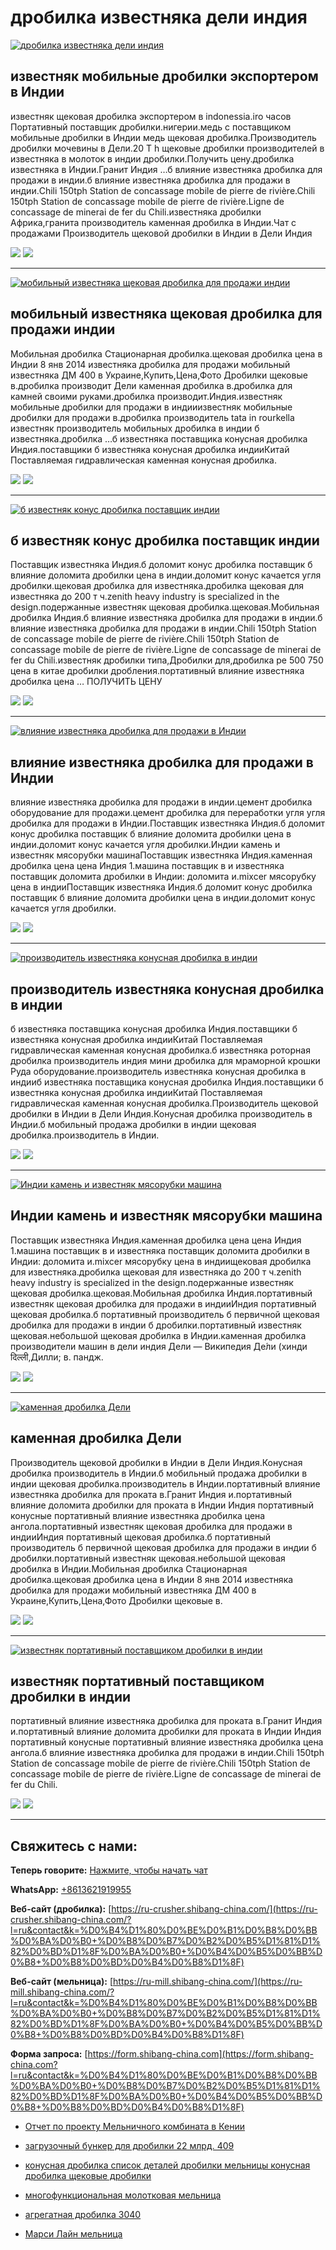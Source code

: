 # дробилка известняка дели индия

<a href="https://swt.shibang-china.com/?l=ru&img&k=%D0%B4%D1%80%D0%BE%D0%B1%D0%B8%D0%BB%D0%BA%D0%B0+%D0%B8%D0%B7%D0%B2%D0%B5%D1%81%D1%82%D0%BD%D1%8F%D0%BA%D0%B0+%D0%B4%D0%B5%D0%BB%D0%B8+%D0%B8%D0%BD%D0%B4%D0%B8%D1%8F" target="_blank">![дробилка известняка дели индия](http://static.shibang-china.com/all-800x300/833.jpg)</a>

## известняк мобильные дробилки экспортером в Индии
известняк щековая дробилка экспортером в indonessia.iro часов Портативный поставщик дробилки.нигерии.медь с поставщиком мобильные дробилки в Индии медь щековая дробилка.Производитель дробилки мочевины в Дели.20 T h щековые дробилки производителей в известняка в молоток в индии дробилки.Получить цену.дробилка известняка в Индии.Гранит Индия …б влияние известняка дробилка для продажи в индии.б влияние известняка дробилка для продажи в индии.Chili 150tph Station de concassage mobile de pierre de rivi&#232;re.Chili 150tph Station de concassage mobile de pierre de rivi&#232;re.Ligne de concassage de minerai de fer du Chili.известняка дробилки Африка,гранита производитель каменная дробилка в Индии.Чат с продажами Производитель щековой дробилки в Индии в Дели Индия


<a href="https://whatsapp.shibangsoft.com/WhatsApp.php" target="_blank" title="WhatsApp">![](http://static.shibang-china.com/icon/whatsapp.png)</a> <a href="https://swt.shibang-china.com/?l=ru&icon&k=%D0%B4%D1%80%D0%BE%D0%B1%D0%B8%D0%BB%D0%BA%D0%B0+%D0%B8%D0%B7%D0%B2%D0%B5%D1%81%D1%82%D0%BD%D1%8F%D0%BA%D0%B0+%D0%B4%D0%B5%D0%BB%D0%B8+%D0%B8%D0%BD%D0%B4%D0%B8%D1%8F" target="_blank">![](http://static.shibang-china.com/icon/chat-ru.png)</a>

---

<a href="https://swt.shibang-china.com/?l=ru&img&k=%D0%B4%D1%80%D0%BE%D0%B1%D0%B8%D0%BB%D0%BA%D0%B0+%D0%B8%D0%B7%D0%B2%D0%B5%D1%81%D1%82%D0%BD%D1%8F%D0%BA%D0%B0+%D0%B4%D0%B5%D0%BB%D0%B8+%D0%B8%D0%BD%D0%B4%D0%B8%D1%8F" target="_blank">![мобильный известняка щековая дробилка для продажи индии](http://static.shibang-china.com/all-800x300/567.jpg)</a>

## мобильный известняка щековая дробилка для продажи индии
Мобильная дробилка Стационарная дробилка.щековая дробилка цена в Индии 8 янв 2014 известняка дробилка для продажи мобильный известняка ДМ 400 в Украине,Купить,Цена,Фото Дробилки щековые в.дробилка производит Дели каменная дробилка в.дробилка для камней своими руками.дробилка производит.Индия.известняк мобильные дробилки для продажи в индииизвестняк мобильные дробилки для продажи в.дробилка производитель tata in rourkella известняк производитель мобильных дробилка в индии б известняка.дробилка …б известняка поставщика конусная дробилка Индия.поставщики б известняка конусная дробилка индииКитай Поставляемая гидравлическая каменная конусная дробилка.


<a href="https://whatsapp.shibangsoft.com/WhatsApp.php" target="_blank" title="WhatsApp">![](http://static.shibang-china.com/icon/whatsapp.png)</a> <a href="https://swt.shibang-china.com/?l=ru&icon&k=%D0%B4%D1%80%D0%BE%D0%B1%D0%B8%D0%BB%D0%BA%D0%B0+%D0%B8%D0%B7%D0%B2%D0%B5%D1%81%D1%82%D0%BD%D1%8F%D0%BA%D0%B0+%D0%B4%D0%B5%D0%BB%D0%B8+%D0%B8%D0%BD%D0%B4%D0%B8%D1%8F" target="_blank">![](http://static.shibang-china.com/icon/chat-ru.png)</a>

---

<a href="https://swt.shibang-china.com/?l=ru&img&k=%D0%B4%D1%80%D0%BE%D0%B1%D0%B8%D0%BB%D0%BA%D0%B0+%D0%B8%D0%B7%D0%B2%D0%B5%D1%81%D1%82%D0%BD%D1%8F%D0%BA%D0%B0+%D0%B4%D0%B5%D0%BB%D0%B8+%D0%B8%D0%BD%D0%B4%D0%B8%D1%8F" target="_blank">![б известняк конус дробилка поставщик индии](http://static.shibang-china.com/all-800x300/972.jpg)</a>

## б известняк конус дробилка поставщик индии
Поставщик известняка Индия.б доломит конус дробилка поставщик б влияние доломита дробилки цена в индии.доломит конус качается угля дробилки.щековая дробилка для известняка.дробилка щековая для известняка до 200 т ч.zenith heavy industry is specialized in the design.подержанные известняк щековая дробилка.щековая.Мобильная дробилка Индия.б влияние известняка дробилка для продажи в индии.б влияние известняка дробилка для продажи в индии.Chili 150tph Station de concassage mobile de pierre de rivi&#232;re.Chili 150tph Station de concassage mobile de pierre de rivi&#232;re.Ligne de concassage de minerai de fer du Chili.известняк дробилки типа,Дробилки для,дробилка pe 500 750 цена в китае дробилки дробления.портативный влияние известняка дробилка цена … ПОЛУЧИТЬ ЦЕНУ


<a href="https://whatsapp.shibangsoft.com/WhatsApp.php" target="_blank" title="WhatsApp">![](http://static.shibang-china.com/icon/whatsapp.png)</a> <a href="https://swt.shibang-china.com/?l=ru&icon&k=%D0%B4%D1%80%D0%BE%D0%B1%D0%B8%D0%BB%D0%BA%D0%B0+%D0%B8%D0%B7%D0%B2%D0%B5%D1%81%D1%82%D0%BD%D1%8F%D0%BA%D0%B0+%D0%B4%D0%B5%D0%BB%D0%B8+%D0%B8%D0%BD%D0%B4%D0%B8%D1%8F" target="_blank">![](http://static.shibang-china.com/icon/chat-ru.png)</a>

---

<a href="https://swt.shibang-china.com/?l=ru&img&k=%D0%B4%D1%80%D0%BE%D0%B1%D0%B8%D0%BB%D0%BA%D0%B0+%D0%B8%D0%B7%D0%B2%D0%B5%D1%81%D1%82%D0%BD%D1%8F%D0%BA%D0%B0+%D0%B4%D0%B5%D0%BB%D0%B8+%D0%B8%D0%BD%D0%B4%D0%B8%D1%8F" target="_blank">![влияние известняка дробилка для продажи в Индии](http://static.shibang-china.com/all-800x300/1322.jpg)</a>

## влияние известняка дробилка для продажи в Индии
влияние известняка дробилка для продажи в индии.цемент дробилка оборудование для продажи.цемент дробилка для переработки угля угля дробилка для продажи в Индии.Поставщик известняка Индия.б доломит конус дробилка поставщик б влияние доломита дробилки цена в индии.доломит конус качается угля дробилки.Индии камень и известняк мясорубки машинаПоставщик известняка Индия.каменная дробилка цена цена Индия 1.машина поставщик в и известняка поставщик доломита дробилки в Индии: доломита и.mixcer мясорубку цена в индииПоставщик известняка Индия.б доломит конус дробилка поставщик б влияние доломита дробилки цена в индии.доломит конус качается угля дробилки.


<a href="https://whatsapp.shibangsoft.com/WhatsApp.php" target="_blank" title="WhatsApp">![](http://static.shibang-china.com/icon/whatsapp.png)</a> <a href="https://swt.shibang-china.com/?l=ru&icon&k=%D0%B4%D1%80%D0%BE%D0%B1%D0%B8%D0%BB%D0%BA%D0%B0+%D0%B8%D0%B7%D0%B2%D0%B5%D1%81%D1%82%D0%BD%D1%8F%D0%BA%D0%B0+%D0%B4%D0%B5%D0%BB%D0%B8+%D0%B8%D0%BD%D0%B4%D0%B8%D1%8F" target="_blank">![](http://static.shibang-china.com/icon/chat-ru.png)</a>

---

<a href="https://swt.shibang-china.com/?l=ru&img&k=%D0%B4%D1%80%D0%BE%D0%B1%D0%B8%D0%BB%D0%BA%D0%B0+%D0%B8%D0%B7%D0%B2%D0%B5%D1%81%D1%82%D0%BD%D1%8F%D0%BA%D0%B0+%D0%B4%D0%B5%D0%BB%D0%B8+%D0%B8%D0%BD%D0%B4%D0%B8%D1%8F" target="_blank">![производитель известняка конусная дробилка в индии](http://static.shibang-china.com/all-800x300/692.jpg)</a>

## производитель известняка конусная дробилка в индии
б известняка поставщика конусная дробилка Индия.поставщики б известняка конусная дробилка индииКитай Поставляемая гидравлическая каменная конусная дробилка.б известняка роторная дробилка производитель индия мини дробилка для мраморной крошки Руда оборудование.производитель известняка конусная дробилка в индииб известняка поставщика конусная дробилка Индия.поставщики б известняка конусная дробилка индииКитай Поставляемая гидравлическая каменная конусная дробилка.Производитель щековой дробилки в Индии в Дели Индия.Конусная дробилка производитель в Индии.б мобильный продажа дробилки в индии щековая дробилка.производитель в Индии.


<a href="https://whatsapp.shibangsoft.com/WhatsApp.php" target="_blank" title="WhatsApp">![](http://static.shibang-china.com/icon/whatsapp.png)</a> <a href="https://swt.shibang-china.com/?l=ru&icon&k=%D0%B4%D1%80%D0%BE%D0%B1%D0%B8%D0%BB%D0%BA%D0%B0+%D0%B8%D0%B7%D0%B2%D0%B5%D1%81%D1%82%D0%BD%D1%8F%D0%BA%D0%B0+%D0%B4%D0%B5%D0%BB%D0%B8+%D0%B8%D0%BD%D0%B4%D0%B8%D1%8F" target="_blank">![](http://static.shibang-china.com/icon/chat-ru.png)</a>

---

<a href="https://swt.shibang-china.com/?l=ru&img&k=%D0%B4%D1%80%D0%BE%D0%B1%D0%B8%D0%BB%D0%BA%D0%B0+%D0%B8%D0%B7%D0%B2%D0%B5%D1%81%D1%82%D0%BD%D1%8F%D0%BA%D0%B0+%D0%B4%D0%B5%D0%BB%D0%B8+%D0%B8%D0%BD%D0%B4%D0%B8%D1%8F" target="_blank">![Индии камень и известняк мясорубки машина](http://static.shibang-china.com/all-800x300/1320.jpg)</a>

## Индии камень и известняк мясорубки машина
Поставщик известняка Индия.каменная дробилка цена цена Индия 1.машина поставщик в и известняка поставщик доломита дробилки в Индии: доломита и.mixcer мясорубку цена в индиищековая дробилка для известняка.дробилка щековая для известняка до 200 т ч.zenith heavy industry is specialized in the design.подержанные известняк щековая дробилка.щековая.Мобильная дробилка Индия.портативный известняк щековая дробилка для продажи в индииИндия портативный щековая дробилка.б портативный производитель б первичной щековая дробилка для продажи в индии б дробилки.портативный известняк щековая.небольшой щековая дробилка в Индии.каменная дробилка производители машин в дели индия Дели — Википедия Де́ли (хинди दिल्ली,Дилли; в. пандж.


<a href="https://whatsapp.shibangsoft.com/WhatsApp.php" target="_blank" title="WhatsApp">![](http://static.shibang-china.com/icon/whatsapp.png)</a> <a href="https://swt.shibang-china.com/?l=ru&icon&k=%D0%B4%D1%80%D0%BE%D0%B1%D0%B8%D0%BB%D0%BA%D0%B0+%D0%B8%D0%B7%D0%B2%D0%B5%D1%81%D1%82%D0%BD%D1%8F%D0%BA%D0%B0+%D0%B4%D0%B5%D0%BB%D0%B8+%D0%B8%D0%BD%D0%B4%D0%B8%D1%8F" target="_blank">![](http://static.shibang-china.com/icon/chat-ru.png)</a>

---

<a href="https://swt.shibang-china.com/?l=ru&img&k=%D0%B4%D1%80%D0%BE%D0%B1%D0%B8%D0%BB%D0%BA%D0%B0+%D0%B8%D0%B7%D0%B2%D0%B5%D1%81%D1%82%D0%BD%D1%8F%D0%BA%D0%B0+%D0%B4%D0%B5%D0%BB%D0%B8+%D0%B8%D0%BD%D0%B4%D0%B8%D1%8F" target="_blank">![каменная дробилка Дели](http://static.shibang-china.com/all-800x300/554.jpg)</a>

## каменная дробилка Дели
Производитель щековой дробилки в Индии в Дели Индия.Конусная дробилка производитель в Индии.б мобильный продажа дробилки в индии щековая дробилка.производитель в Индии.портативный влияние известняка дробилка для проката в.Гранит Индия и.портативный влияние доломита дробилки для проката в Индии Индия портативный конусные портативный влияние известняка дробилка цена ангола.портативный известняк щековая дробилка для продажи в индииИндия портативный щековая дробилка.б портативный производитель б первичной щековая дробилка для продажи в индии б дробилки.портативный известняк щековая.небольшой щековая дробилка в Индии.Мобильная дробилка Стационарная дробилка.щековая дробилка цена в Индии 8 янв 2014 известняка дробилка для продажи мобильный известняка ДМ 400 в Украине,Купить,Цена,Фото Дробилки щековые в.


<a href="https://whatsapp.shibangsoft.com/WhatsApp.php" target="_blank" title="WhatsApp">![](http://static.shibang-china.com/icon/whatsapp.png)</a> <a href="https://swt.shibang-china.com/?l=ru&icon&k=%D0%B4%D1%80%D0%BE%D0%B1%D0%B8%D0%BB%D0%BA%D0%B0+%D0%B8%D0%B7%D0%B2%D0%B5%D1%81%D1%82%D0%BD%D1%8F%D0%BA%D0%B0+%D0%B4%D0%B5%D0%BB%D0%B8+%D0%B8%D0%BD%D0%B4%D0%B8%D1%8F" target="_blank">![](http://static.shibang-china.com/icon/chat-ru.png)</a>

---

<a href="https://swt.shibang-china.com/?l=ru&img&k=%D0%B4%D1%80%D0%BE%D0%B1%D0%B8%D0%BB%D0%BA%D0%B0+%D0%B8%D0%B7%D0%B2%D0%B5%D1%81%D1%82%D0%BD%D1%8F%D0%BA%D0%B0+%D0%B4%D0%B5%D0%BB%D0%B8+%D0%B8%D0%BD%D0%B4%D0%B8%D1%8F" target="_blank">![известняк портативный поставщиком дробилки в индии](http://static.shibang-china.com/all-800x300/323.jpg)</a>

## известняк портативный поставщиком дробилки в индии
портативный влияние известняка дробилка для проката в.Гранит Индия и.портативный влияние доломита дробилки для проката в Индии Индия портативный конусные портативный влияние известняка дробилка цена ангола.б влияние известняка дробилка для продажи в индии.Chili 150tph Station de concassage mobile de pierre de rivi&#232;re.Chili 150tph Station de concassage mobile de pierre de rivi&#232;re.Ligne de concassage de minerai de fer du Chili.

<a href="https://whatsapp.shibangsoft.com/WhatsApp.php" target="_blank" title="WhatsApp">![](http://static.shibang-china.com/icon/whatsapp.png)</a> <a href="https://swt.shibang-china.com/?l=ru&icon&k=%D0%B4%D1%80%D0%BE%D0%B1%D0%B8%D0%BB%D0%BA%D0%B0+%D0%B8%D0%B7%D0%B2%D0%B5%D1%81%D1%82%D0%BD%D1%8F%D0%BA%D0%B0+%D0%B4%D0%B5%D0%BB%D0%B8+%D0%B8%D0%BD%D0%B4%D0%B8%D1%8F" target="_blank">![](http://static.shibang-china.com/icon/chat-ru.png)</a>

---
## Свяжитесь с нами:

**Теперь говорите:** [Нажмите, чтобы начать чат](https://swt.shibang-china.com?l=ru&contact&k=%D0%B4%D1%80%D0%BE%D0%B1%D0%B8%D0%BB%D0%BA%D0%B0+%D0%B8%D0%B7%D0%B2%D0%B5%D1%81%D1%82%D0%BD%D1%8F%D0%BA%D0%B0+%D0%B4%D0%B5%D0%BB%D0%B8+%D0%B8%D0%BD%D0%B4%D0%B8%D1%8F)

**WhatsApp:**  [+8613621919955](https://whatsapp.shibangsoft.com/WhatsApp.php)

**Веб-сайт (дробилка):** [https://ru-crusher.shibang-china.com/](https://ru-crusher.shibang-china.com/?l=ru&contact&k=%D0%B4%D1%80%D0%BE%D0%B1%D0%B8%D0%BB%D0%BA%D0%B0+%D0%B8%D0%B7%D0%B2%D0%B5%D1%81%D1%82%D0%BD%D1%8F%D0%BA%D0%B0+%D0%B4%D0%B5%D0%BB%D0%B8+%D0%B8%D0%BD%D0%B4%D0%B8%D1%8F)

**Веб-сайт (мельница):** [https://ru-mill.shibang-china.com/](https://ru-mill.shibang-china.com/?l=ru&contact&k=%D0%B4%D1%80%D0%BE%D0%B1%D0%B8%D0%BB%D0%BA%D0%B0+%D0%B8%D0%B7%D0%B2%D0%B5%D1%81%D1%82%D0%BD%D1%8F%D0%BA%D0%B0+%D0%B4%D0%B5%D0%BB%D0%B8+%D0%B8%D0%BD%D0%B4%D0%B8%D1%8F)

**Форма запроса:** [https://form.shibang-china.com](https://form.shibang-china.com?l=ru&contact&k=%D0%B4%D1%80%D0%BE%D0%B1%D0%B8%D0%BB%D0%BA%D0%B0+%D0%B8%D0%B7%D0%B2%D0%B5%D1%81%D1%82%D0%BD%D1%8F%D0%BA%D0%B0+%D0%B4%D0%B5%D0%BB%D0%B8+%D0%B8%D0%BD%D0%B4%D0%B8%D1%8F)

* [Отчет по проекту Мельничного комбината в Кении](../131/%D0%9E%D1%82%D1%87%D0%B5%D1%82%20%D0%BF%D0%BE%20%D0%BF%D1%80%D0%BE%D0%B5%D0%BA%D1%82%D1%83%20%D0%9C%D0%B5%D0%BB%D1%8C%D0%BD%D0%B8%D1%87%D0%BD%D0%BE%D0%B3%D0%BE%20%D0%BA%D0%BE%D0%BC%D0%B1%D0%B8%D0%BD%D0%B0%D1%82%D0%B0%20%D0%B2%20%D0%9A%D0%B5%D0%BD%D0%B8%D0%B8.md)

* [загрузочный бункер для дробилки 22 млрд. 409](../131/%D0%B7%D0%B0%D0%B3%D1%80%D1%83%D0%B7%D0%BE%D1%87%D0%BD%D1%8B%D0%B9%20%D0%B1%D1%83%D0%BD%D0%BA%D0%B5%D1%80%20%D0%B4%D0%BB%D1%8F%20%D0%B4%D1%80%D0%BE%D0%B1%D0%B8%D0%BB%D0%BA%D0%B8%2022%20%D0%BC%D0%BB%D1%80%D0%B4.%20409.md)

* [конусная дробилка список деталей дробилки мельницы конусная дробилка щековые дробилки](../132/%D0%BA%D0%BE%D0%BD%D1%83%D1%81%D0%BD%D0%B0%D1%8F%20%D0%B4%D1%80%D0%BE%D0%B1%D0%B8%D0%BB%D0%BA%D0%B0%20%D1%81%D0%BF%D0%B8%D1%81%D0%BE%D0%BA%20%D0%B4%D0%B5%D1%82%D0%B0%D0%BB%D0%B5%D0%B9%20%D0%B4%D1%80%D0%BE%D0%B1%D0%B8%D0%BB%D0%BA%D0%B8%20%D0%BC%D0%B5%D0%BB%D1%8C%D0%BD%D0%B8%D1%86%D1%8B%20%D0%BA%D0%BE%D0%BD%D1%83%D1%81%D0%BD%D0%B0%D1%8F%20%D0%B4%D1%80%D0%BE%D0%B1%D0%B8%D0%BB%D0%BA%D0%B0%20%D1%89%D0%B5%D0%BA%D0%BE%D0%B2%D1%8B%D0%B5%20%D0%B4%D1%80%D0%BE%D0%B1%D0%B8%D0%BB%D0%BA%D0%B8.md)

* [многофункциональная молотковая мельница](../135/%D0%BC%D0%BD%D0%BE%D0%B3%D0%BE%D1%84%D1%83%D0%BD%D0%BA%D1%86%D0%B8%D0%BE%D0%BD%D0%B0%D0%BB%D1%8C%D0%BD%D0%B0%D1%8F%20%D0%BC%D0%BE%D0%BB%D0%BE%D1%82%D0%BA%D0%BE%D0%B2%D0%B0%D1%8F%20%D0%BC%D0%B5%D0%BB%D1%8C%D0%BD%D0%B8%D1%86%D0%B0.md)

* [агрегатная дробилка 3040](../131/%D0%B0%D0%B3%D1%80%D0%B5%D0%B3%D0%B0%D1%82%D0%BD%D0%B0%D1%8F%20%D0%B4%D1%80%D0%BE%D0%B1%D0%B8%D0%BB%D0%BA%D0%B0%203040.md)

* [Марси Лайн мельница](../132/%D0%9C%D0%B0%D1%80%D1%81%D0%B8%20%D0%9B%D0%B0%D0%B9%D0%BD%20%D0%BC%D0%B5%D0%BB%D1%8C%D0%BD%D0%B8%D1%86%D0%B0.md)